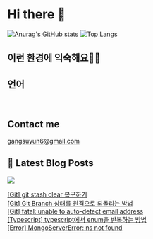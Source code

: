 # Hi there 👋

[![Anurag's GitHub stats](https://github-readme-stats.vercel.app/api?username=rkdden)](https://github.com/anuraghazra/github-readme-stats)
[![Top Langs](https://github-readme-stats.vercel.app/api/top-langs/?username=rkdden&layout=compact&hide=r,jupyter%20notebook,c%23&exclude_repo=roharui.github.io)](https://github.com/anuraghazra/github-readme-stats)

## 이런 환경에 익숙해요✍🏼

## 언어

<p>
  <img alt="" src= "https://img.shields.io/badge/JavaScript-F7DF1E?style=flat-square&logo=JavaScript&logoColor=white"/> 
  <img alt="" src= "https://img.shields.io/badge/TypeScript-black?logo=typescript&logoColor=blue"/>
</p>

## Contact me

gangsuyun6@gmail.com

## 📕 Latest Blog Posts
<p>
    <a href="https://systorage.tistory.com/"><img src="https://img.shields.io/badge/Blog-FF5722?style=flat-square&logo=Blogger&logoColor=white"/></a><br>
</p>

<a href=https://systorage.tistory.com/entry/Git-git-stash-clear-%EB%B3%B5%EA%B5%AC%ED%95%98%EA%B8%B0>[Git] git stash clear 복구하기</a></br><a href=https://systorage.tistory.com/entry/Git-Git-Branch-%EC%83%81%ED%83%9C%EB%A5%BC-%EC%9B%90%EA%B2%A9%EC%9C%BC%EB%A1%9C-%EB%90%98%EB%8F%8C%EB%A6%AC%EB%8A%94-%EB%B0%A9%EB%B2%95>[Git] Git Branch 상태를 원격으로 되돌리는 방법</a></br><a href=https://systorage.tistory.com/entry/Git-fatal-unable-to-auto-detect-email-address>[Git] fatal: unable to auto-detect email address</a></br><a href=https://systorage.tistory.com/entry/Typescript-typescript%EC%97%90%EC%84%9C-enum%EC%9D%84-%EB%B0%98%EB%B3%B5%ED%95%98%EB%8A%94-%EB%B0%A9%EB%B2%95>[Typescript] typescript에서 enum을 반복하는 방법</a></br><a href=https://systorage.tistory.com/entry/Error-MongoServerError-ns-not-found>[Error] MongoServerError: ns not found</a></br>